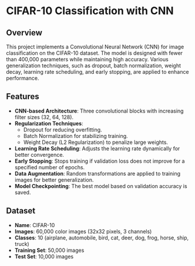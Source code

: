 # CIFAR-10 Classification with CNN

## Overview
This project implements a Convolutional Neural Network (CNN) for image classification on the CIFAR-10 dataset. The model is designed with fewer than 400,000 parameters while maintaining high accuracy. Various generalization techniques, such as dropout, batch normalization, weight decay, learning rate scheduling, and early stopping, are applied to enhance performance.

## Features
- **CNN-based Architecture**: Three convolutional blocks with increasing filter sizes (32, 64, 128).
- **Regularization Techniques**:
  - Dropout for reducing overfitting.
  - Batch Normalization for stabilizing training.
  - Weight Decay (L2 Regularization) to penalize large weights.
- **Learning Rate Scheduling**: Adjusts the learning rate dynamically for better convergence.
- **Early Stopping**: Stops training if validation loss does not improve for a specified number of epochs.
- **Data Augmentation**: Random transformations are applied to training images for better generalization.
- **Model Checkpointing**: The best model based on validation accuracy is saved.

## Dataset
- **Name**: CIFAR-10
- **Images**: 60,000 color images (32x32 pixels, 3 channels)
- **Classes**: 10 (airplane, automobile, bird, cat, deer, dog, frog, horse, ship, truck)
- **Training Set**: 50,000 images
- **Test Set**: 10,000 images

